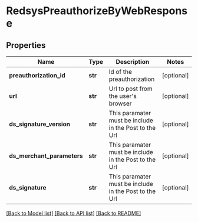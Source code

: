 # RedsysPreauthorizeByWebResponse

## Properties
Name | Type | Description | Notes
------------ | ------------- | ------------- | -------------
**preauthorization_id** | **str** | Id of the preauthorization | [optional] 
**url** | **str** | Url to post from the user&#39;s browser | [optional] 
**ds_signature_version** | **str** | This paramater must be include in the Post to the Url | [optional] 
**ds_merchant_parameters** | **str** | This paramater must be include in the Post to the Url | [optional] 
**ds_signature** | **str** | This paramater must be include in the Post to the Url | [optional] 

[[Back to Model list]](../README.md#documentation-for-models) [[Back to API list]](../README.md#documentation-for-api-endpoints) [[Back to README]](../README.md)



